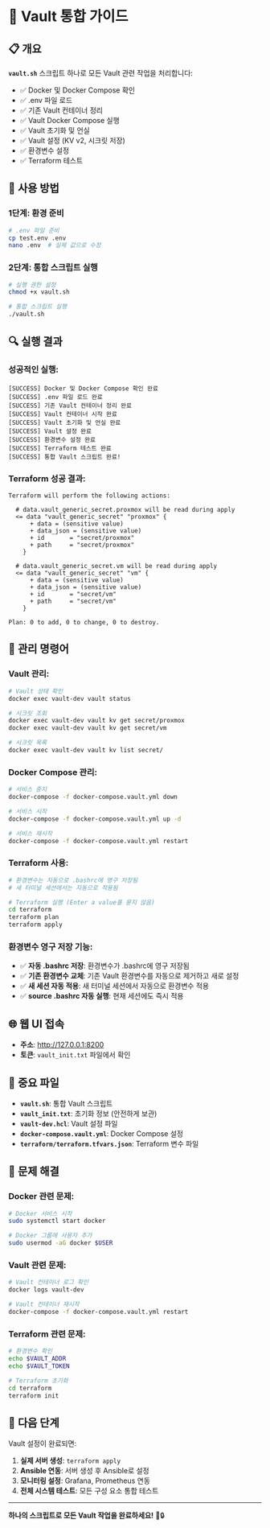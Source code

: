 # 🚀 Vault 통합 가이드

## 📋 개요

**`vault.sh`** 스크립트 하나로 모든 Vault 관련 작업을 처리합니다:
- ✅ Docker 및 Docker Compose 확인
- ✅ .env 파일 로드
- ✅ 기존 Vault 컨테이너 정리
- ✅ Vault Docker Compose 실행
- ✅ Vault 초기화 및 언실
- ✅ Vault 설정 (KV v2, 시크릿 저장)
- ✅ 환경변수 설정
- ✅ Terraform 테스트

## 🚀 사용 방법

### **1단계: 환경 준비**
```bash
# .env 파일 준비
cp test.env .env
nano .env  # 실제 값으로 수정
```

### **2단계: 통합 스크립트 실행**
```bash
# 실행 권한 설정
chmod +x vault.sh

# 통합 스크립트 실행
./vault.sh
```

## 🔍 실행 결과

### **성공적인 실행:**
```
[SUCCESS] Docker 및 Docker Compose 확인 완료
[SUCCESS] .env 파일 로드 완료
[SUCCESS] 기존 Vault 컨테이너 정리 완료
[SUCCESS] Vault 컨테이너 시작 완료
[SUCCESS] Vault 초기화 및 언실 완료
[SUCCESS] Vault 설정 완료
[SUCCESS] 환경변수 설정 완료
[SUCCESS] Terraform 테스트 완료
[SUCCESS] 통합 Vault 스크립트 완료!
```

### **Terraform 성공 결과:**
```
Terraform will perform the following actions:

  # data.vault_generic_secret.proxmox will be read during apply
  <= data "vault_generic_secret" "proxmox" {
      + data = (sensitive value)
      + data_json = (sensitive value)
      + id       = "secret/proxmox"
      + path     = "secret/proxmox"
    }

  # data.vault_generic_secret.vm will be read during apply
  <= data "vault_generic_secret" "vm" {
      + data = (sensitive value)
      + data_json = (sensitive value)
      + id       = "secret/vm"
      + path     = "secret/vm"
    }

Plan: 0 to add, 0 to change, 0 to destroy.
```

## 🔧 관리 명령어

### **Vault 관리:**
```bash
# Vault 상태 확인
docker exec vault-dev vault status

# 시크릿 조회
docker exec vault-dev vault kv get secret/proxmox
docker exec vault-dev vault kv get secret/vm

# 시크릿 목록
docker exec vault-dev vault kv list secret/
```

### **Docker Compose 관리:**
```bash
# 서비스 중지
docker-compose -f docker-compose.vault.yml down

# 서비스 시작
docker-compose -f docker-compose.vault.yml up -d

# 서비스 재시작
docker-compose -f docker-compose.vault.yml restart
```

### **Terraform 사용:**
```bash
# 환경변수는 자동으로 .bashrc에 영구 저장됨
# 새 터미널 세션에서는 자동으로 적용됨

# Terraform 실행 (Enter a value를 묻지 않음)
cd terraform
terraform plan
terraform apply
```

### **환경변수 영구 저장 기능:**
- ✅ **자동 .bashrc 저장**: 환경변수가 .bashrc에 영구 저장됨
- ✅ **기존 환경변수 교체**: 기존 Vault 환경변수를 자동으로 제거하고 새로 설정
- ✅ **새 세션 자동 적용**: 새 터미널 세션에서 자동으로 환경변수 적용
- ✅ **source .bashrc 자동 실행**: 현재 세션에도 즉시 적용


## 🌐 웹 UI 접속

- **주소**: http://127.0.0.1:8200
- **토큰**: `vault_init.txt` 파일에서 확인

## 📁 중요 파일

- **`vault.sh`**: 통합 Vault 스크립트
- **`vault_init.txt`**: 초기화 정보 (안전하게 보관)
- **`vault-dev.hcl`**: Vault 설정 파일
- **`docker-compose.vault.yml`**: Docker Compose 설정
- **`terraform/terraform.tfvars.json`**: Terraform 변수 파일

## 🐛 문제 해결

### **Docker 관련 문제:**
```bash
# Docker 서비스 시작
sudo systemctl start docker

# Docker 그룹에 사용자 추가
sudo usermod -aG docker $USER
```

### **Vault 관련 문제:**
```bash
# Vault 컨테이너 로그 확인
docker logs vault-dev

# Vault 컨테이너 재시작
docker-compose -f docker-compose.vault.yml restart
```

### **Terraform 관련 문제:**
```bash
# 환경변수 확인
echo $VAULT_ADDR
echo $VAULT_TOKEN

# Terraform 초기화
cd terraform
terraform init
```

## 🎯 다음 단계

Vault 설정이 완료되면:

1. **실제 서버 생성**: `terraform apply`
2. **Ansible 연동**: 서버 생성 후 Ansible로 설정
3. **모니터링 설정**: Grafana, Prometheus 연동
4. **전체 시스템 테스트**: 모든 구성 요소 통합 테스트

---

**하나의 스크립트로 모든 Vault 작업을 완료하세요!** 🚀🔒
